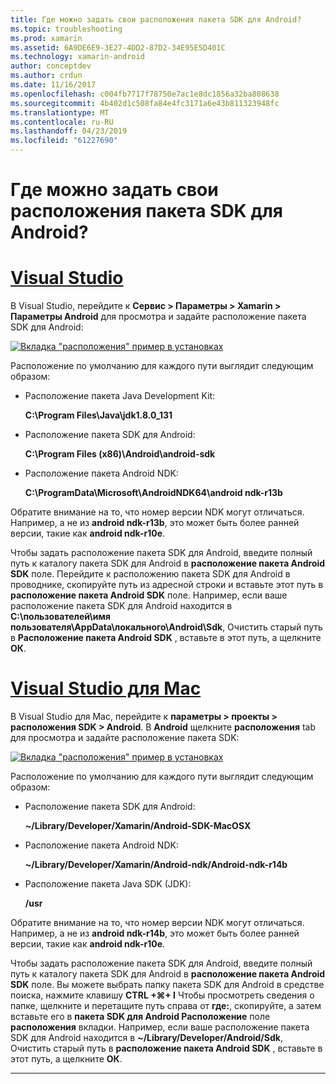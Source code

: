```yaml
---
title: Где можно задать свои расположения пакета SDK для Android?
ms.topic: troubleshooting
ms.prod: xamarin
ms.assetid: 6A9DE6E9-3E27-4DD2-87D2-34E95E5D401C
ms.technology: xamarin-android
author: conceptdev
ms.author: crdun
ms.date: 11/16/2017
ms.openlocfilehash: c004fb7717f78750e7ac1e8dc1856a32ba808638
ms.sourcegitcommit: 4b402d1c508fa84e4fc3171a6e43b811323948fc
ms.translationtype: MT
ms.contentlocale: ru-RU
ms.lasthandoff: 04/23/2019
ms.locfileid: "61227690"
---
```

# <a name="where-can-i-set-my-android-sdk-locations"></a>Где можно задать свои расположения пакета SDK для Android?

# <a name="visual-studiotabwindows"></a>[Visual Studio](#tab/windows)

В Visual Studio, перейдите к **Сервис > Параметры > Xamarin > Параметры Android** для просмотра и задайте расположение пакета SDK для Android:

[![Вкладка "расположения" пример в установках](android-sdk-location-images/win/01-locations-sml.png)](android-sdk-location-images/win/01-locations.png#lightbox)

Расположение по умолчанию для каждого пути выглядит следующим образом:

- Расположение пакета Java Development Kit: 

    **C:\\Program Files\\Java\\jdk1.8.0_131**

- Расположение пакета SDK для Android: 

    **C:\\Program Files (x86)\\Android\\android-sdk**

- Расположение пакета Android NDK: 

    **C:\\ProgramData\\Microsoft\\AndroidNDK64\\android ndk-r13b**

Обратите внимание на то, что номер версии NDK могут отличаться. Например, а не из **android ndk-r13b**, это может быть более ранней версии, такие как **android ndk-r10e**.

Чтобы задать расположение пакета SDK для Android, введите полный путь к каталогу пакета SDK для Android в **расположение пакета Android SDK** поле. Перейдите к расположению пакета SDK для Android в проводнике, скопируйте путь из адресной строки и вставьте этот путь в **расположение пакета Android SDK** поле.
Например, если ваше расположение пакета SDK для Android находится в **C:\\пользователей\\имя пользователя\\AppData\\локального\\Android\\Sdk**, Очистить старый путь в  **Расположение пакета Android SDK** , вставьте в этот путь, а щелкните **ОК**.

# <a name="visual-studio-for-mactabmacos"></a>[Visual Studio для Mac](#tab/macos)

В Visual Studio для Mac, перейдите к **параметры > проекты > расположения SDK > Android**. В **Android** щелкните **расположения** tab для просмотра и задайте расположение пакета SDK:

[![Вкладка "расположения" пример в установках](android-sdk-location-images/mac/01-locations-sml.png)](android-sdk-location-images/mac/01-locations.png#lightbox)

Расположение по умолчанию для каждого пути выглядит следующим образом:

- Расположение пакета SDK для Android: 

    **~/Library/Developer/Xamarin/Android-SDK-MacOSX**

- Расположение пакета Android NDK: 

    **~/Library/Developer/Xamarin/Android-ndk/Android-ndk-r14b**

- Расположение пакета Java SDK (JDK): 

    **/usr**

Обратите внимание на то, что номер версии NDK могут отличаться. Например, а не из **android ndk-r14b**, это может быть более ранней версии, такие как **android ndk-r10e**.

Чтобы задать расположение пакета SDK для Android, введите полный путь к каталогу пакета SDK для Android в **расположение пакета Android SDK** поле. Вы можете выбрать папку пакета SDK для Android в средстве поиска, нажмите клавишу **CTRL +&#8984;+ I** Чтобы просмотреть сведения о папке, щелкните и перетащите путь справа от **где:**, скопируйте, а затем вставьте его в **пакета SDK для Android Расположение** поле **расположения** вкладки. Например, если ваше расположение пакета SDK для Android находится в **~/Library/Developer/Android/Sdk**, Очистить старый путь в **расположение пакета Android SDK** , вставьте в этот путь, а щелкните **ОК**.

-----
